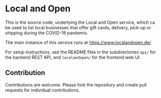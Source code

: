 # Local and Open

This is the source code, underlying the Local and Open service, which ca be used to
list local businesses that offer gift cards, delivery, pick-up or shipping during the
COVID-19 pandemic.

The main instance of this service runs at https://www.localandopen.de/

For setup instructions, see the README files in the subdirectories `api/` for the
backend REST API, and `localandopen/` for the frontend web UI.

## Contribution

Contributions are welcome.
Please fork the repository and create pull requests for individual contributions.
